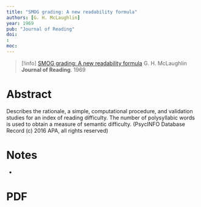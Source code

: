 ```yaml
---
title: "SMOG grading: A new readability formula"
authors: [G. H. McLaughlin]
year: 1969
pub: "Journal of Reading"
doi: 
: 
moc: 
---
```

>[!info]
[SMOG grading: A new readability formula](https://pubmed.ncbi.nlm.nih.gov//)
G. H. McLaughlin
**Journal of Reading**. 1969

# Abstract
Describes the rationale, a simple, computational procedure, and validation studies for an index of reading difficulty. The number of polysyllabic words is used to obtain a measure of semantic difficulty. (PsycINFO Database Record (c) 2016 APA, all rights reserved)

# Notes
- 

# PDF
